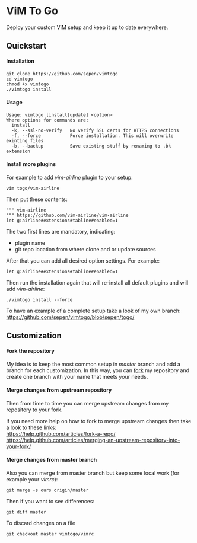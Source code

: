# ViM To Go

Deploy your custom ViM setup and keep it up to date everywhere.


## Quickstart

#### Installation
```
git clone https://github.com/sepen/vimtogo
cd vimtogo
chmod +x vimtogo
./vimtogo install
```

#### Usage
```
Usage: vimtogo [install|update] <option>
Where options for commands are:
  install
  -k, --ssl-no-verify   No verify SSL certs for HTTPS connections
  -f, --force           Force installation. This will overwrite exinting files
  -b, --backup          Save existing stuff by renaming to .bk extension
```

#### Install more plugins

For example to add _vim-airline_ plugin to your setup:
```
vim togo/vim-airline
```
Then put these contents:
```
""" vim-airline
""" https://github.com/vim-airline/vim-airline
let g:airline#extensions#tabline#enabled=1
```
The two first lines are mandatory, indicating:
* plugin name
* git repo location from where clone and or update sources

After that you can add all desired option settings. For example:
```
let g:airline#extensions#tabline#enabled=1
```

Then run the installation again that will re-install all default plugins and will add _vim-airline_:
```
./vimtogo install --force
```

To have an example of a complete setup take a look of my own branch:  
<https://github.com/sepen/vimtogo/blob/sepen/togo/>


## Customization

#### Fork the repository

My idea is to keep the most common setup in _master_ branch and add a branch for each customization.
In this way, you can [fork](https://help.github.com/articles/fork-a-repo/) my repository and create
one branch with your name that meets your needs.  

#### Merge changes from upstream repository

Then from time to time you can merge upstream changes from my repository to your fork.  

If you need more help on how to fork to merge upstream changes then take a look to these links:  
<https://help.github.com/articles/fork-a-repo/>  
<https://help.github.com/articles/merging-an-upstream-repository-into-your-fork/>

#### Merge changes from master branch

Also you can merge from master branch but keep some local work (for example your _vimrc_):
```
git merge -s ours origin/master
```

Then if you want to see differences:
```
git diff master
```

To discard changes on a file
```
git checkout master vimtogo/vimrc
```
